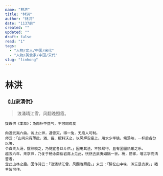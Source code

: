```yaml
---
name: "林洪"
title: "林洪"
author: "林洪"
date: "1137前"
created: ""
updated: ""
draft: false
read: "1"
tags:
  - "人物/文人/中国/宋代"
  - "人物/美食家/中国/宋代"
slug: "linhong"
---
```


# 林洪

### 《山家清供》

> 浪涌晴江雪，风翻晚照霞。

```
拨霞供《本草》：兔肉补中益气，不可同鸡食

向游武夷六曲，访止止师，遇雪天，得一兔，无庖人可制。
师云：「山间只有薄批，酒、酱、椒料沃之，以风炉安座上，用水少半铫，候汤响，一杯后各分以箸，
令自夹入汤，摆熟啖之，乃随宜各以斗供。」因用其法，不独易行，且有团圞热暖之乐。
越五六年，来京师，乃复于杨泳斋伯岩席上见此，恍然去武夷如隔一世。杨，勋家，嗜古学而清苦者，
宜此山林之趣。因作诗云：「浪涌晴江雪，风翻晚照霞。」末云：「醉忆山中味，浑忘是贵家。」猪羊皆可作。
```
